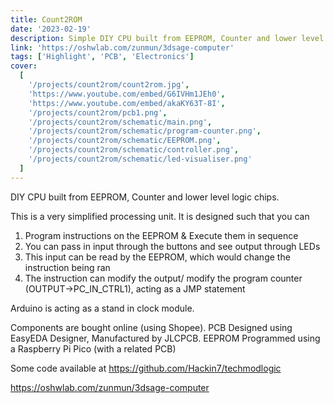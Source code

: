 ```yaml
---
title: Count2ROM
date: '2023-02-19'
description: Simple DIY CPU built from EEPROM, Counter and lower level logic chips
link: 'https://oshwlab.com/zunmun/3dsage-computer'
tags: ['Highlight', 'PCB', 'Electronics']
cover:
  [
    '/projects/count2rom/count2rom.jpg',
    'https://www.youtube.com/embed/G6IVHm1JEh0',
    'https://www.youtube.com/embed/akaKY63T-8I',
    '/projects/count2rom/pcb1.png',
    '/projects/count2rom/schematic/main.png',
    '/projects/count2rom/schematic/program-counter.png',
    '/projects/count2rom/schematic/EEPROM.png',
    '/projects/count2rom/schematic/controller.png',
    '/projects/count2rom/schematic/led-visualiser.png'
  ]
---
```


DIY CPU built from EEPROM, Counter and lower level logic chips.

This is a very simplified processing unit. It is designed such that you can

1. Program instructions on the EEPROM & Execute them in sequence
2. You can pass in input through the buttons and see output through LEDs
3. This input can be read by the EEPROM, which would change the instruction being ran
4. The instruction can modify the output/ modify the program counter (OUTPUT->PC_IN_CTRL1), acting as a JMP statement

Arduino is acting as a stand in clock module.

Components are bought online (using Shopee).
PCB Designed using EasyEDA Designer, Manufactured by JLCPCB.
EEPROM Programmed using a Raspberry Pi Pico (with a related PCB)

Some code available at https://github.com/Hackin7/techmodlogic

https://oshwlab.com/zunmun/3dsage-computer
